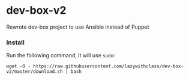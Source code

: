 # dev-box-v2
Rewrote dev-box project to use Ansible instead of Puppet

### Install

Run the following command, it will use `sudo`:

`wget -O - https://raw.githubusercontent.com/lazywithclass/dev-box-v2/master/download.sh | bash`
